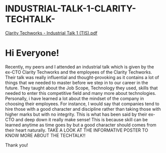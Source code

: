 # INDUSTRIAL-TALK-1-CLARITY-TECHTALK-
[Clarity Techworks - Industrial Talk 1 (TIS).pdf](https://github.com/user-attachments/files/18115757/Clarity.Techworks.-.Industrial.Talk.1.TIS.pdf)

# Hi Everyone!
Recently, my peers and I attended an industrial talk which is given by the ex-CTO Clarity Techworks and the employees of the Clarity Techworks. Their talk was really influential and thought-provoking as it contains a lot of things that we needed to master before we step in to our career in the future. They taught about the Job Scope, Technology they used, skills that needed to enter this competitive field and many more about technologies. Personally, i have learned a lot about the mindset of the company in choosing their employees. For instance, I would say that companies tend to hire those with a good character and discipline rather than taking those with higher marks but with no integrity. This is what has been said by their ex-CTO and deep down it really make sense! This is because skill can be learned anytime as time goes by but a good character should comes from their heart naturally. 
TAKE A LOOK AT THE INFORMATIVE POSTER TO KNOW MORE ABOUT THE TECHTALK!!

Thank you!


